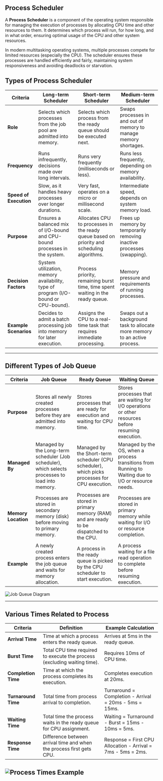## **Process Scheduler**

A **Process Scheduler** is a component of the operating system responsible for managing the execution of processes by allocating CPU time and other resources to them. It determines which process will run, for how long, and in what order, ensuring optimal usage of the CPU and other system resources.

In modern multitasking operating systems, multiple processes compete for limited resources (especially the CPU). The scheduler ensures these processes are handled efficiently and fairly, maintaining system responsiveness and avoiding deadlocks or starvation.

## **Types of Process Scheduler**

| **Criteria**           | **Long-term Scheduler**                                                            | **Short-term Scheduler**                                                                   | **Medium-term Scheduler**                                                 |
| ---------------------- | ---------------------------------------------------------------------------------- | ------------------------------------------------------------------------------------------ | ------------------------------------------------------------------------- |
| **Role**               | Selects which processes from the job pool are admitted into memory.                | Selects which process from the ready queue should be executed next.                        | Swaps processes in and out of memory to manage memory shortages.          |
| **Frequency**          | Runs infrequently, decisions made over long intervals.                             | Runs very frequently (milliseconds or less).                                               | Runs less frequently, depending on memory availability.                   |
| **Speed of Execution** | Slow, as it handles heavy processes over longer durations.                         | Very fast, operates on a micro or millisecond scale.                                       | Intermediate speed, depends on system memory load.                        |
| **Purpose**            | Ensures a balanced mix of I/O-bound and CPU-bound processes in the system.         | Allocates CPU to processes in the ready queue based on priority and scheduling algorithms. | Frees up memory by temporarily removing inactive processes (swapping).    |
| **Decision Factors**   | System utilization, memory availability, type of program (I/O-bound or CPU-bound). | Process priority, remaining burst time, time spent waiting in the ready queue.             | Memory pressure and requirements of running processes.                    |
| **Example Scenarios**  | Decides to admit a batch processing job into memory for later execution.           | Assigns the CPU to a real-time task that requires immediate processing.                    | Swaps out a background task to allocate more memory to an active process. |

---

## **Different Types of Job Queue**

| **Criteria**        | **Job Queue**                                                                                    | **Ready Queue**                                                                               | **Waiting Queue**                                                                                   |
| ------------------- | ------------------------------------------------------------------------------------------------ | --------------------------------------------------------------------------------------------- | --------------------------------------------------------------------------------------------------- |
| **Purpose**         | Stores all newly created processes before they are admitted into memory.                         | Stores processes that are ready for execution and waiting for CPU time.                       | Stores processes that are waiting for I/O operations or other resources before resuming execution.  |
| **Managed By**      | Managed by the Long-term scheduler (Job scheduler), which selects processes to load into memory. | Managed by the Short-term scheduler (CPU scheduler), which picks processes for CPU execution. | Managed by the OS, when a process transitions from Running to Waiting due to I/O or resource needs. |
| **Memory Location** | Processes are stored in secondary memory (disk) before moving to primary memory.                 | Processes are stored in primary memory (RAM) and are ready to be dispatched to the CPU.       | Processes are stored in primary memory while waiting for I/O or resource completion.                |
| **Example**         | A newly created process enters the job queue and waits for memory allocation.                    | A process in the ready queue is picked by the CPU scheduler to start execution.               | A process waiting for a file read operation to complete before resuming execution.                  |

![Job Queue Diagram](https://d3pdqc0wehtytt.cloudfront.net/media/reading-images/285ef7ab-880c-4f15-80e9-f3628b5cd967.png "Job Queue Diagram")

---

## **Various Times Related to Process**

| **Criteria**        | **Definition**                                                           | **Example Calculation**                                      |
| ------------------- | ------------------------------------------------------------------------ | ------------------------------------------------------------ |
| **Arrival Time**    | Time at which a process enters the ready queue.                          | Arrives at 5ms in the ready queue.                           |
| **Burst Time**      | Total CPU time required to execute the process (excluding waiting time). | Requires 10ms of CPU time.                                   |
| **Completion Time** | Time at which the process completes its execution.                       | Completes execution at 20ms.                                 |
| **Turnaround Time** | Total time from process arrival to completion.                           | Turnaround = Completion - Arrival = 20ms - 5ms = 15ms.       |
| **Waiting Time**    | Total time the process waits in the ready queue for CPU assignment.      | Waiting = Turnaround - Burst = 15ms - 10ms = 5ms.            |
| **Response Time**   | Difference between arrival time and when the process first gets CPU.     | Response = First CPU Allocation - Arrival = 7ms - 5ms = 2ms. |

## ![Process Times Example](https://d3pdqc0wehtytt.cloudfront.net/media/reading-images/a404412f-c4f0-41b0-8576-c035ff5e3875.png "Process Times Example")

